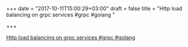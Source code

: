 +++
date = "2017-10-11T15:00:29+03:00"
draft = false
title = "Http load balancing on grpc services #grpc #golang "

+++

<p><a href="https://medium.com/applied-engineering-reporting-from-the-front/http-load-balancing-on-grpc-services-e3d702db05d7">Http load balancing on grpc services #grpc #golang </a></p>
